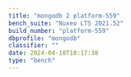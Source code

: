 ```yaml
---
title: "mongodb 2 platform-559"
bench_suite: "Nuxeo LTS 2021.52"
build_number: "platform-559"
dbprofile: "mongodb"
classifier: ""
date: 2024-04-10T18:17:38
type: "bench"
---
```


